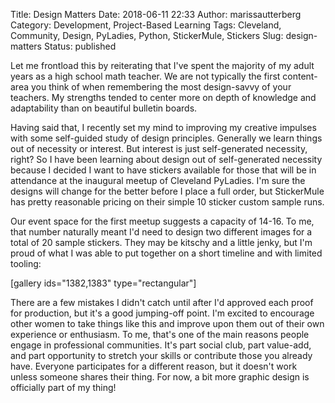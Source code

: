 Title: Design Matters
Date: 2018-06-11 22:33
Author: marissautterberg
Category: Development, Project-Based Learning
Tags: Cleveland, Community, Design, PyLadies, Python, StickerMule, Stickers
Slug: design-matters
Status: published

Let me frontload this by reiterating that I've spent the majority of my
adult years as a high school math teacher. We are not typically the
first content-area you think of when remembering the most design-savvy
of your teachers. My strengths tended to center more on depth of
knowledge and adaptability than on beautiful bulletin boards.

Having said that, I recently set my mind to improving my creative
impulses with some self-guided study of design principles. Generally we
learn things out of necessity or interest. But interest is just
self-generated necessity, right? So I have been learning about design
out of self-generated necessity because I decided I want to have
stickers available for those that will be in attendance at the inaugural
meetup of Cleveland PyLadies. I'm sure the designs will change for the
better before I place a full order, but StickerMule has pretty
reasonable pricing on their simple 10 sticker custom sample runs.

Our event space for the first meetup suggests a capacity of 14-16. To
me, that number naturally meant I'd need to design two different images
for a total of 20 sample stickers. They may be kitschy and a little
jenky, but I'm proud of what I was able to put together on a short
timeline and with limited tooling:

\[gallery ids="1382,1383" type="rectangular"\]

There are a few mistakes I didn't catch until after I'd approved each
proof for production, but it's a good jumping-off point. I'm excited to
encourage other women to take things like this and improve upon them out
of their own experience or enthusiasm. To me, that's one of the main
reasons people engage in professional communities. It's part social
club, part value-add, and part opportunity to stretch your skills or
contribute those you already have. Everyone participates for a different
reason, but it doesn't work unless someone shares their thing. For now,
a bit more graphic design is officially part of my thing!

